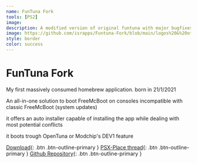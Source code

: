 ```yaml
---
name: FunTuna Fork
tools: [PS2]
image:
description: A modified version of original funtuna with major bugfixes and enhacements
image: https://github.com/israpps/Funtuna-Fork/blob/main/logos%20&%20others/github%20logo.png?raw=true
style: border
color: success
---
```


# FunTuna Fork

My first massively consumed homebrew application. born in 21/1/2021

An all-in-one solution to boot FreeMcBoot on consoles incompatible with classic FreeMcBoot (system updates)

it offers an auto installer capable of installing the app while dealing with most potential conflicts

it boots trough OpenTuna or Modchip's DEV1 feature


[Download](https://www.psx-place.com/resources/funtuna-fork.1110/download?version=2108){: .btn .btn-outline-primary }
[PSX-Place thread](https://www.psx-place.com/resources/funtuna-fork.1110){: .btn .btn-outline-primary }
[Github Repository](https://github.com/israpps/Funtuna-Fork){: .btn .btn-outline-primary }